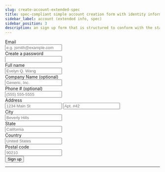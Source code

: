 ```yaml
---
slug: create-account-extended-spec
title: spec-compliant simple account creation form with identity information
sidebar_label: account (extended info, spec)
sidebar_position: 3
description: an sign up form that is structured to conform with the standard autocomplete spec, and contains valid autocomplete attributes on all fields
---
```


<div class="container margin-vert--xl">
  <div class="row">
    <div class="card col col--12 padding--md">
      <form
        class="card__body"
        method="POST"
        action="/account"
      >
        <div class="row">
          <div class="col col--5 margin-bottom--md">
            <label for="email">Email</label>
            <br/>
            <input
              class="col"
              autocomplete="email"
              id="email"
              name="email"
              placeholder="e.g. jsmith@example.com"
              required
              type="text"
            />
          </div>
        </div>
        <div class="row">
          <div class="col col--5 margin-bottom--lg">
            <label for="password">Create a password</label>
            <br/>
            <input
              class="col"
              autocomplete="new-password"
              id="password"
              name="password"
              required
              type="password"
            />
          </div>
        </div>
        <div class="row">
          <div class="col col--6 margin-bottom--md">
            <label for="full-name">Full name</label>
            <br/>
            <input
              class="col"
              type="text"
              id="full-name"
              name="full-name"
              placeholder="Evelyn Q. Wang"
              autocomplete="name"
              required
            />
          </div>
        </div>
        <div class="row">
          <div class="col col--6 margin-bottom--md">
            <label for="company-name">Company Name (optional)</label>
            <br/>
            <input
              class="col"
              type="text"
              id="company-name"
              name="company-name"
              placeholder="Generic, Inc."
              autocomplete="organization"
              required
            />
          </div>
        </div>
        <div class="row">
          <div class="col col--4 margin-bottom--lg">
            <label for="email">Phone # (optional)</label>
            <br/>
            <input
              class="col"
              type="tel"
              id="phone-number"
              name="phone-number"
              placeholder="(555) 555-5555"
              autocomplete="tel"
            />
          </div>
        </div>
        <div class="row margin-bottom--lg">
          <div class="col col--6">
            <label for="address">Address</label>
            <br/>
            <input
              class="col margin-bottom--sm"
              type="text"
              id="address"
              name="address"
              placeholder="1234 Main St"
              autocomplete="address-line1"
              required
            />
            <input
              class="col"
              type="text"
              id="address-ext"
              name="address-ext"
              placeholder="Apt. #42"
              autocomplete="address-line2"
            />
          </div>
        </div>
        <div class="row">
          <div class="col col--5 margin-bottom--md">
            <label for="city">City</label>
            <br/>
            <input
              class="col"
              type="text"
              id="city"
              name="city"
              placeholder="Beverly Hills"
              autocomplete="address-level2"
              required
            />
          </div>
          <div class="col col--4 margin-bottom--md">
            <label for="state">State</label>
            <br/>
            <input
              class="col"
              type="text"
              id="state"
              name="state"
              placeholder="California"
              autocomplete="address-level1"
              required
            />
          </div>
        </div>
        <div class="row">
          <div class="col col--4 margin-bottom--md">
            <label for="country">Country</label>
            <br/>
            <input
              class="col"
              type="text"
              id="country"
              name="country"
              placeholder="United States"
              autocomplete="country"
              required
            />
          </div>
          <div class="col col--2 margin-bottom--lg">
            <label for="postcode">Postal code</label>
            <br/>
            <input
              class="col"
              type="text"
              id="postcode"
              name="postcode"
              placeholder="90210"
              autocomplete="postal-code"
              required
            />
          </div>
        </div>
        <div class="row">
          <div class="col col--3">
            <button type="submit" class="col button button--primary">Sign up</button>
          </div>
        </div>
      </form>
    </div>
  </div>
</div>
<hr/>
